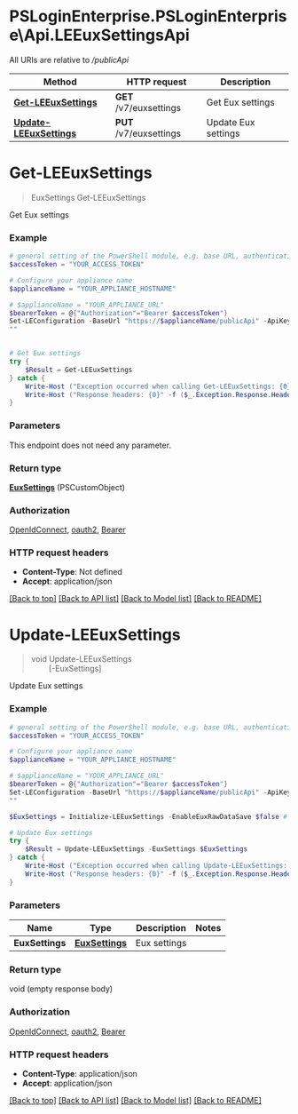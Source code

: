 # PSLoginEnterprise.PSLoginEnterprise\Api.LEEuxSettingsApi

All URIs are relative to */publicApi*

Method | HTTP request | Description
------------- | ------------- | -------------
[**Get-LEEuxSettings**](LEEuxSettingsApi.md#Get-LEEuxSettings) | **GET** /v7/euxsettings | Get Eux settings
[**Update-LEEuxSettings**](LEEuxSettingsApi.md#Update-LEEuxSettings) | **PUT** /v7/euxsettings | Update Eux settings


<a id="Get-LEEuxSettings"></a>
# **Get-LEEuxSettings**
> EuxSettings Get-LEEuxSettings<br>

Get Eux settings

### Example
```powershell
# general setting of the PowerShell module, e.g. base URL, authentication, etc
$accessToken = "YOUR_ACCESS_TOKEN"

# Configure your appliance name
$applianceName = "YOUR_APPLIANCE_HOSTNAME"

# $applianceName = "YOUR_APPLIANCE_URL"
$bearerToken = @{"Authorization"="Bearer $accessToken"}
Set-LEConfiguration -BaseUrl "https://$applianceName/publicApi" -ApiKey $bearerToken
""


# Get Eux settings
try {
    $Result = Get-LEEuxSettings
} catch {
    Write-Host ("Exception occurred when calling Get-LEEuxSettings: {0}" -f ($_.ErrorDetails | ConvertFrom-Json))
    Write-Host ("Response headers: {0}" -f ($_.Exception.Response.Headers | ConvertTo-Json))
}
```

### Parameters
This endpoint does not need any parameter.

### Return type

[**EuxSettings**](EuxSettings.md) (PSCustomObject)

### Authorization

[OpenIdConnect](../README.md#OpenIdConnect), [oauth2](../README.md#oauth2), [Bearer](../README.md#Bearer)

### HTTP request headers

 - **Content-Type**: Not defined
 - **Accept**: application/json

[[Back to top]](#) [[Back to API list]](../README.md#documentation-for-api-endpoints) [[Back to Model list]](../README.md#documentation-for-models) [[Back to README]](../README.md)

<a id="Update-LEEuxSettings"></a>
# **Update-LEEuxSettings**
> void Update-LEEuxSettings<br>
> &nbsp;&nbsp;&nbsp;&nbsp;&nbsp;&nbsp;&nbsp;&nbsp;[-EuxSettings] <PSCustomObject><br>

Update Eux settings

### Example
```powershell
# general setting of the PowerShell module, e.g. base URL, authentication, etc
$accessToken = "YOUR_ACCESS_TOKEN"

# Configure your appliance name
$applianceName = "YOUR_APPLIANCE_HOSTNAME"

# $applianceName = "YOUR_APPLIANCE_URL"
$bearerToken = @{"Authorization"="Bearer $accessToken"}
Set-LEConfiguration -BaseUrl "https://$applianceName/publicApi" -ApiKey $bearerToken
""

$EuxSettings = Initialize-LEEuxSettings -EnableEuxRawDataSave $false # EuxSettings | Eux settings

# Update Eux settings
try {
    $Result = Update-LEEuxSettings -EuxSettings $EuxSettings
} catch {
    Write-Host ("Exception occurred when calling Update-LEEuxSettings: {0}" -f ($_.ErrorDetails | ConvertFrom-Json))
    Write-Host ("Response headers: {0}" -f ($_.Exception.Response.Headers | ConvertTo-Json))
}
```

### Parameters

Name | Type | Description  | Notes
------------- | ------------- | ------------- | -------------
 **EuxSettings** | [**EuxSettings**](EuxSettings.md)| Eux settings | 

### Return type

void (empty response body)

### Authorization

[OpenIdConnect](../README.md#OpenIdConnect), [oauth2](../README.md#oauth2), [Bearer](../README.md#Bearer)

### HTTP request headers

 - **Content-Type**: application/json
 - **Accept**: application/json

[[Back to top]](#) [[Back to API list]](../README.md#documentation-for-api-endpoints) [[Back to Model list]](../README.md#documentation-for-models) [[Back to README]](../README.md)

